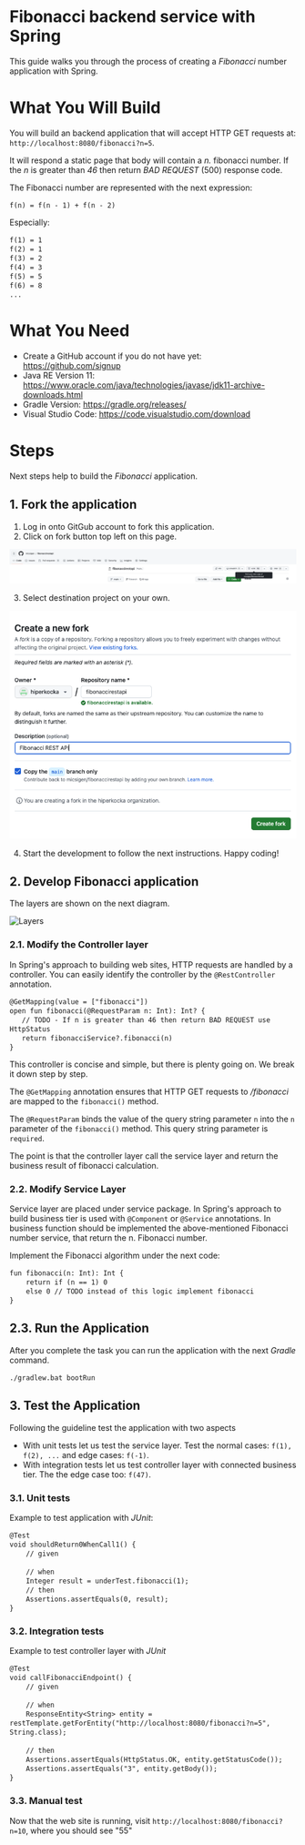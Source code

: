 # Fibonacci backend service with Spring

This guide walks you through the process of creating a *Fibonacci* number application with Spring.

# What You Will Build

You will build an backend application that will accept HTTP GET requests at: `http://localhost:8080/fibonacci?n=5`.

It will respond a static page that body will contain a *n.* fibonacci number. If the *n* is greater than *46* then return *BAD REQUEST* (500) response code.

The Fibonacci number are represented with the next expression:

```
f(n) = f(n - 1) + f(n - 2)
```

Especially:
```
f(1) = 1
f(2) = 1
f(3) = 2
f(4) = 3
f(5) = 5
f(6) = 8
...
```

# What You Need

- Create a GitHub account if you do not have yet: https://github.com/signup
- Java RE Version 11: https://www.oracle.com/java/technologies/javase/jdk11-archive-downloads.html
- Gradle Version: https://gradle.org/releases/
- Visual Studio Code: https://code.visualstudio.com/download

# Steps

Next steps help to build the *Fibonacci* application.

## 1. Fork the application

1. Log in onto GitGub account to fork this application.
2. Click on fork button top left on this page.

![Click on fork button](resources/click.fork.png)

3. Select destination project on your own.

![Click on fork button](resources/create.fork.png)

4. Start the development to follow the next instructions. Happy coding!

## 2. Develop Fibonacci application

The layers are shown on the next diagram.

![Layers](https://www.plantuml.com/plantuml/png/PL51Jp8n4BttLxmioHSsNwhHen4b63NUzKICAMLO6ifqRRiIGlZlpi82oTf3--RrpRpfT9ooYRbPUnN9PiEL9nGlRXROMEkGAUK2WytI2Lg75M6d573HJYSnR195tF-R7T739qn25xJYwSVRWMeS1bNmSw5gOrUc4gV5oKcRkXOZxwfbdlcczS5X3KiKhy_lk3vB7tcquttHblnkA6w_YETrS9mnM4jHpgPBdJu5pZ5uJn7UR2aUsh1dyYIRDCanfGHf-CTP4jaPTvgUaTP_orm8kUwbSyY4sBxj3eiXbnYr1pHkIlplu6qfuhrIECqEUXusV2Lp4rBsOwo7lMRKNeq5onV-0W00)

### 2.1. Modify the Controller layer

In Spring's approach to building web sites, HTTP requests are handled by a controller. You
can easily identify the controller by the `@RestController` annotation. 

```
@GetMapping(value = ["fibonacci"])
open fun fibonacci(@RequestParam n: Int): Int? {
   // TODO - If n is greater than 46 then return BAD REQUEST use HttpStatus
   return fibonacciService?.fibonacci(n)
}
```

This controller is concise and simple, but there is plenty going on. We break it down step
by step.

The `@GetMapping` annotation ensures that HTTP GET requests to */fibonacci* are mapped to
the `fibonacci()` method.

The `@RequestParam` binds the value of the query string parameter `n` into
the `n` parameter of the `fibonacci()` method. This query string parameter is 
`required`.

The point is that the controller layer call the service layer and return the business result of fibonacci calculation.

### 2.2. Modify Service Layer

Service layer are placed under service package. In Spring's approach to build business tier is used with `@Component` or `@Service` annotations. In business function should be implemented the above-mentioned Fibonacci number service, that return the n. Fibonacci number.

Implement the Fibonacci algorithm under the next code:

```
fun fibonacci(n: Int): Int {
    return if (n == 1) 0
    else 0 // TODO instead of this logic implement fibonacci
}
```

## 2.3. Run the Application

After you complete the task you can run the application with the next *Gradle* command.

```
./gradlew.bat bootRun
```

## 3. Test the Application

Following the guideline test the application with two aspects
- With unit tests let us test the service layer. Test the normal cases: `f(1), f(2), ...` and edge cases: `f(-1)`.
- With integration tests let us test controller layer with connected business tier. The the edge case too: `f(47)`.

### 3.1. Unit tests

Example to test application with *JUnit*:

```
@Test
void shouldReturn0WhenCall1() {
    // given

    // when
    Integer result = underTest.fibonacci(1);
    // then
    Assertions.assertEquals(0, result);
}
```

### 3.2. Integration tests

Example to test controller layer with *JUnit*

```
@Test
void callFibonacciEndpoint() {
    // given

    // when
    ResponseEntity<String> entity = restTemplate.getForEntity("http://localhost:8080/fibonacci?n=5", String.class);

    // then
    Assertions.assertEquals(HttpStatus.OK, entity.getStatusCode());
    Assertions.assertEquals("3", entity.getBody());
}
```

### 3.3. Manual test

Now that the web site is running, visit `http://localhost:8080/fibonacci?n=10`, where you should
see "55"
